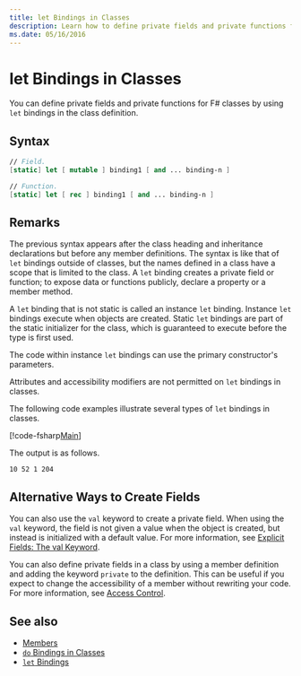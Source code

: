 ```yaml
---
title: let Bindings in Classes
description: Learn how to define private fields and private functions for F# classes by using 'let' bindings in the class definition.
ms.date: 05/16/2016
---
```

# let Bindings in Classes

You can define private fields and private functions for F# classes by using `let` bindings in the class definition.

## Syntax

```fsharp
// Field.
[static] let [ mutable ] binding1 [ and ... binding-n ]

// Function.
[static] let [ rec ] binding1 [ and ... binding-n ]
```

## Remarks

The previous syntax appears after the class heading and inheritance declarations but before any member definitions. The syntax is like that of `let` bindings outside of classes, but the names defined in a class have a scope that is limited to the class. A `let` binding creates a private field or function; to expose data or functions publicly, declare a property or a member method.

A `let` binding that is not static is called an instance `let` binding. Instance `let` bindings execute when objects are created. Static `let` bindings are part of the static initializer for the class, which is guaranteed to execute before the type is first used.

The code within instance `let` bindings can use the primary constructor's parameters.

Attributes and accessibility modifiers are not permitted on `let` bindings in classes.

The following code examples illustrate several types of `let` bindings in classes.

[!code-fsharp[Main](../../../../samples/snippets/fsharp/lang-ref-1/snippet3001.fs)]

The output is as follows.

```
10 52 1 204
```

## Alternative Ways to Create Fields

You can also use the `val` keyword to create a private field. When using the `val` keyword, the field is not given a value when the object is created, but instead is initialized with a default value. For more information, see [Explicit Fields: The val Keyword](explicit-fields-the-val-keyword.md).

You can also define private fields in a class by using a member definition and adding the keyword `private` to the definition. This can be useful if you expect to change the accessibility of a member without rewriting your code. For more information, see [Access Control](../access-control.md).

## See also

- [Members](index.md)
- [`do` Bindings in Classes](do-bindings-in-classes.md)
- [`let` Bindings](../functions/let-bindings.md)